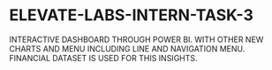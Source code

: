 # ELEVATE-LABS-INTERN-TASK-3
INTERACTIVE DASHBOARD THROUGH POWER BI. WITH OTHER NEW CHARTS AND MENU INCLUDING LINE AND NAVIGATION MENU. FINANCIAL DATASET IS USED FOR THIS INSIGHTS. 

